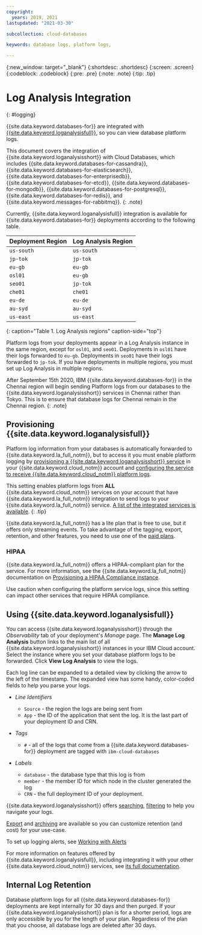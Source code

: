 ```yaml
---
copyright:
  years: 2019, 2021
lastupdated: "2021-03-30"

subcollection: cloud-databases

keywords: database logs, platform logs, 

---
```


{:new_window: target="_blank"}
{:shortdesc: .shortdesc}
{:screen: .screen}
{:codeblock: .codeblock}
{:pre: .pre}
{:note: .note} 
{:tip: .tip}

# Log Analysis Integration
{: #logging}

{{site.data.keyword.databases-for}} are integrated with [{{site.data.keyword.loganalysisfull}}](/docs/Log-Analysis-with-LogDNA), so you can view database platform logs.

This document covers the integration of {{site.data.keyword.loganalysisshort}} with Cloud Databases, which includes {{site.data.keyword.databases-for-cassandra}},{{site.data.keyword.databases-for-elasticsearch}}, {{site.data.keyword.databases-for-enterprisedb}}, {{site.data.keyword.databases-for-etcd}}, {{site.data.keyword.databases-for-mongodb}}, {{site.data.keyword.databases-for-postgresql}}, {{site.data.keyword.databases-for-redis}}, and {{site.data.keyword.messages-for-rabbitmq}}.
{: .note}

Currently, {{site.data.keyword.loganalysisfull}} integration is available for {{site.data.keyword.databases-for}} deployments according to the following table.

Deployment Region | Log Analysis Region 
----------|-----------
`us-south` | `us-south`
`jp-tok` | `jp-tok`
`eu-gb` | `eu-gb`
`osl01` | `eu-gb`
`seo01` | `jp-tok`
`che01` | `che01`
`eu-de` | `eu-de`
`au-syd` | `au-syd`
`us-east` | `us-east`
{: caption="Table 1. Log Analysis regions" caption-side="top"}

Platform logs from your deployments appear in a Log Analysis instance in the same region, except for `osl01`, and `seo01`. Deployments in `osl01` have their logs forwarded to `eu-gb`. Deployments in `seo01` have their logs forwarded to `jp-tok`. If you have deployments in multiple regions, you must set up Log Analysis in multiple regions. 

After September 15th 2020, IBM {{site.data.keyword.databases-for}} in the Chennai region will begin sending Platform logs from our databases to the {{site.data.keyword.loganalysisshort}} services in Chennai rather than Tokyo. This is to ensure that database logs for Chennai remain in the Chennai region.
{: .note}

## Provisioning {{site.data.keyword.loganalysisfull}}

Platform log information from your databases is automatically forwarded to {{site.data.keyword.la_full_notm}}, but to access it you must enable platform logging by [provisioning a {{site.data.keyword.loganalysisshort}} service](/docs/Log-Analysis-with-LogDNA?topic=Log-Analysis-with-LogDNA-provision) in your {{site.data.keyword.cloud_notm}} account and [configuring the service to receive {{site.data.keyword.cloud_notm}} platform logs](/docs/Log-Analysis-with-LogDNA?topic=Log-Analysis-with-LogDNA-config_svc_logs).

This setting enables platform logs from **ALL** {{site.data.keyword.cloud_notm}} services on your account that have {{site.data.keyword.la_full_notm}} integration to send logs to your {{site.data.keyword.la_full_notm}} service. [A list of the integrated services is available](/docs/Log-Analysis-with-LogDNA?topic=Log-Analysis-with-LogDNA-cloud_services#cloud_services).
{: .tip}

{{site.data.keyword.la_full_notm}} has a lite plan that is free to use, but it offers only streaming events. To take advantage of the tagging, export, retention, and other features, you need to use one of the [paid plans](/docs/Log-Analysis-with-LogDNA?topic=Log-Analysis-with-LogDNA-service_plans).

### HIPAA 

{{site.data.keyword.la_full_notm}} offers a HIPAA-compliant plan for the service. For more information, see the {{site.data.keyword.la_full_notm}} documentation on [Provisioning a HIPAA Compliance instance](/docs/Log-Analysis-with-LogDNA?topic=Log-Analysis-with-LogDNA-provision_hipaa).

Use caution when configuring the platform service logs, since this setting can impact other services that require HIPAA compliance.

## Using {{site.data.keyword.loganalysisfull}}

You can access {{site.data.keyword.loganalysisshort}} through the _Observability_ tab of your deployment's _Manage_ page. The **Manage Log Analysis** button links to the main list of all {{site.data.keyword.loganalysisshort}} instances in your IBM Cloud account. Select the instance where you set your database platform logs to be forwarded. Click **View Log Analysis** to view the logs.

Each log line can be expanded to a detailed view by clicking the arrow to the left of the timestamp. The expanded view has some handy, color-coded fields to help you parse your logs. 

- _Line Identifiers_
    - `Source` - the region the logs are being sent from
    - `App` - the ID of the application that sent the log. It is the last part of your deployment ID and CRN.

- _Tags_
    - `#` - all of the logs that come from a {{site.data.keyword.databases-for}} deployment are tagged with `ibm-cloud-databases`

- _Labels_
    - `database` - the database type that this log is from
    - `member` - the member ID for which node in the cluster generated the log
    - `CRN` - the full deployment ID of your deployment.

{{site.data.keyword.loganalysisshort}} offers [searching](/docs/Log-Analysis-with-LogDNA?topic=Log-Analysis-with-LogDNA-view_logs#view_logs_step6), [filtering](/docs/Log-Analysis-with-LogDNA?topic=Log-Analysis-with-LogDNA-view_logs#view_logs_step5) to help you navigate your logs.

[Export](/docs/Log-Analysis-with-LogDNA?topic=Log-Analysis-with-LogDNA-export#export) and [archiving](/docs/Log-Analysis-with-LogDNA?topic=Log-Analysis-with-LogDNA-archiving#archiving) are available so you can customize retention (and cost) for your use-case.

To set up logging alerts, see [Working with Alerts](/docs/Log-Analysis-with-LogDNA?topic=Log-Analysis-with-LogDNA-alerts#alerts)

For more information on features offered by {{site.data.keyword.loganalysisfull}}, including integrating it with your other {{site.data.keyword.cloud_notm}} services, see [its full documentation](/docs/Log-Analysis-with-LogDNA).

## Internal Log Retention

Database platform logs for all {{site.data.keyword.databases-for}} deployments are kept internally for 30 days and then purged. If your {{site.data.keyword.loganalysisshort}} plan is for a shorter period, logs are only accessible by you for the length of your plan. Regardless of the plan that you choose, all database logs are deleted after 30 days.